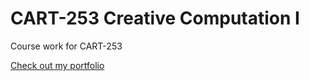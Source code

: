 # CART-253 Creative Computation I

Course work for CART-253

[Check out my portfolio](https://cacatiandanportfolio.com/)
